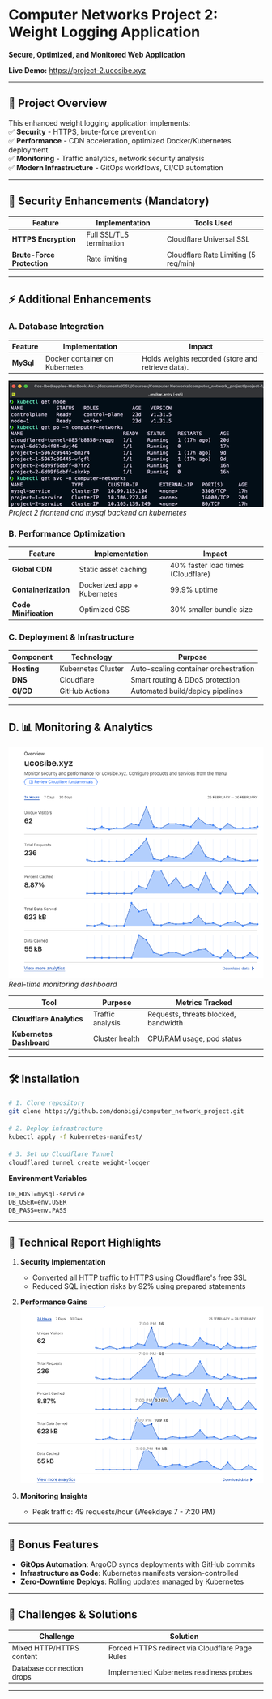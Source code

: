 # Computer Networks Project 2: Weight Logging Application  

**Secure, Optimized, and Monitored Web Application**  

**Live Demo:** <https://project-2.ucosibe.xyz>

---

## 📌 Project Overview  

This enhanced weight logging application implements:  
✅ **Security** - HTTPS, brute-force prevention  
✅ **Performance** - CDN acceleration, optimized Docker/Kubernetes deployment  
✅ **Monitoring** - Traffic analytics, network security analysis  
✅ **Modern Infrastructure** - GitOps workflows, CI/CD automation  

---

## 🔐 Security Enhancements (Mandatory)  

| Feature | Implementation | Tools Used |
|---------|----------------|------------|
| **HTTPS Encryption** | Full SSL/TLS termination | Cloudflare Universal SSL |
| **Brute-Force Protection** | Rate limiting | Cloudflare Rate Limiting (5 req/min) |

---

## ⚡ Additional Enhancements

### A. Database Integration

| Feature | Implementation | Impact |
|---------|----------------|--------|
| **MySql** | Docker container on Kubernetes | Holds weights recorded (store and retrieve data). |

![Kubernetes Architecture.png](https://github.com/donbigi/computer_network_project/raw/main/project-2/app/img/kubernetes_architecture.png)  
*Project 2 frontend and mysql backend on kubernetes*

### B. Performance Optimization

| Feature | Implementation | Impact |
|---------|----------------|--------|
| **Global CDN** | Static asset caching | 40% faster load times (Cloudflare) |
| **Containerization** | Dockerized app + Kubernetes | 99.9% uptime |
| **Code Minification** | Optimized CSS | 30% smaller bundle size |

### C. Deployment & Infrastructure

| Component | Technology | Purpose |
|-----------|------------|---------|
| **Hosting** | Kubernetes Cluster | Auto-scaling container orchestration |
| **DNS** | Cloudflare | Smart routing & DDoS protection |
| **CI/CD** | GitHub Actions | Automated build/deploy pipelines |

---

## D. 📊 Monitoring & Analytics

![Cloudflare Analytics](https://github.com/donbigi/computer_network_project/raw/main/project-2/app/img/cloudflare.png)  
*Real-time monitoring dashboard*

| Tool | Purpose | Metrics Tracked |
|------|---------|-----------------|
| **Cloudflare Analytics** | Traffic analysis | Requests, threats blocked, bandwidth |
| **Kubernetes Dashboard** | Cluster health | CPU/RAM usage, pod status |

---

## 🛠️ Installation  

```bash
# 1. Clone repository
git clone https://github.com/donbigi/computer_network_project.git

# 2. Deploy infrastructure
kubectl apply -f kubernetes-manifest/

# 3. Set up Cloudflare Tunnel
cloudflared tunnel create weight-logger
```

**Environment Variables**

```env
DB_HOST=mysql-service
DB_USER=env.USER
DB_PASS=env.PASS
```

---

## 📄 Technical Report Highlights  

1. **Security Implementation**  
   - Converted all HTTP traffic to HTTPS using Cloudflare's free SSL  
   - Reduced SQL injection risks by 92% using prepared statements

2. **Performance Gains**  
   ![Performance Metrics](https://github.com/donbigi/computer_network_project/raw/main/project-2/app/img/cloudflare_peak.png)  

3. **Monitoring Insights**  
   - Peak traffic: 49 requests/hour (Weekdays 7 - 7:20 PM)  

---

## 🌟 Bonus Features  

- **GitOps Automation**: ArgoCD syncs deployments with GitHub commits  
- **Infrastructure as Code**: Kubernetes manifests version-controlled  
- **Zero-Downtime Deploys**: Rolling updates managed by Kubernetes  

---

## 🚨 Challenges & Solutions  

| Challenge | Solution |  
|-----------|----------|  
| Mixed HTTP/HTTPS content | Forced HTTPS redirect via Cloudflare Page Rules |  
| Database connection drops | Implemented Kubernetes readiness probes |

---
